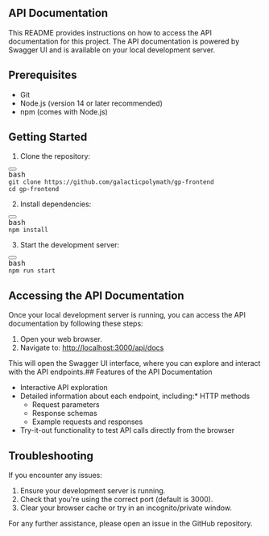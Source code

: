 ## API Documentation

This README provides instructions on how to access the API documentation for this project. The API documentation is powered by Swagger UI and is available on your local development server.

## Prerequisites

* Git
* Node.js (version 14 or later recommended)
* npm (comes with Node.js)

## Getting Started

1. Clone the repository:

<pre class="not-prose w-full rounded font-mono text-sm font-extralight"><div class="codeWrapper text-textMainDark selection:!text-superDark selection:bg-superDuper/10 bg-offset dark:bg-offsetDark my-md relative flex flex-col rounded font-mono text-sm font-thin"><div class="top-headerHeight translate-y-xs -translate-x-xs bottom-xl mb-xl sticky flex h-0 items-start justify-end"><button type="button" class="focus-visible:bg-offsetPlus dark:focus-visible:bg-offsetPlusDark md:hover:bg-offsetPlus text-textOff dark:text-textOffDark md:hover:text-textMain dark:md:hover:bg-offsetPlusDark  dark:md:hover:text-textMainDark font-sans focus:outline-none outline-none outline-transparent transition duration-300 ease-out font-sans  select-none items-center relative group/button  justify-center text-center items-center rounded-full cursor-pointer active:scale-[0.97] active:duration-150 active:ease-outExpo origin-center whitespace-nowrap inline-flex text-sm aspect-square h-8"><div class="flex items-center min-w-0 justify-center gap-xs"><svg aria-hidden="true" focusable="false" data-prefix="far" data-icon="copy" class="svg-inline--fa fa-copy fa-fw fa-1x " role="img" xmlns="http://www.w3.org/2000/svg" viewBox="0 0 448 512"><path fill="currentColor" d="M384 336l-192 0c-8.8 0-16-7.2-16-16l0-256c0-8.8 7.2-16 16-16l140.1 0L400 115.9 400 320c0 8.8-7.2 16-16 16zM192 384l192 0c35.3 0 64-28.7 64-64l0-204.1c0-12.7-5.1-24.9-14.1-33.9L366.1 14.1c-9-9-21.2-14.1-33.9-14.1L192 0c-35.3 0-64 28.7-64 64l0 256c0 35.3 28.7 64 64 64zM64 128c-35.3 0-64 28.7-64 64L0 448c0 35.3 28.7 64 64 64l192 0c35.3 0 64-28.7 64-64l0-32-48 0 0 32c0 8.8-7.2 16-16 16L64 464c-8.8 0-16-7.2-16-16l0-256c0-8.8 7.2-16 16-16l32 0 0-48-32 0z"></path></svg></div></button></div><div class="-mt-xl"><div><div class="text-text-200 bg-background-300 py-xs px-sm inline-block rounded-br rounded-tl-[3px] font-thin">bash</div></div><div class="pr-lg"><span><code><span><span class="token token">git</span><span> clone https://github.com/galacticpolymath/gp-frontend
</span></span><span><span></span><span class="token token">cd</span><span> gp-frontend
</span></span><span></span></code></span></div></div></div></pre>

2. Install dependencies:

<pre class="not-prose w-full rounded font-mono text-sm font-extralight"><div class="codeWrapper text-textMainDark selection:!text-superDark selection:bg-superDuper/10 bg-offset dark:bg-offsetDark my-md relative flex flex-col rounded font-mono text-sm font-thin"><div class="top-headerHeight translate-y-xs -translate-x-xs bottom-xl mb-xl sticky flex h-0 items-start justify-end"><button type="button" class="focus-visible:bg-offsetPlus dark:focus-visible:bg-offsetPlusDark md:hover:bg-offsetPlus text-textOff dark:text-textOffDark md:hover:text-textMain dark:md:hover:bg-offsetPlusDark  dark:md:hover:text-textMainDark font-sans focus:outline-none outline-none outline-transparent transition duration-300 ease-out font-sans  select-none items-center relative group/button  justify-center text-center items-center rounded-full cursor-pointer active:scale-[0.97] active:duration-150 active:ease-outExpo origin-center whitespace-nowrap inline-flex text-sm aspect-square h-8"><div class="flex items-center min-w-0 justify-center gap-xs"><svg aria-hidden="true" focusable="false" data-prefix="far" data-icon="copy" class="svg-inline--fa fa-copy fa-fw fa-1x " role="img" xmlns="http://www.w3.org/2000/svg" viewBox="0 0 448 512"><path fill="currentColor" d="M384 336l-192 0c-8.8 0-16-7.2-16-16l0-256c0-8.8 7.2-16 16-16l140.1 0L400 115.9 400 320c0 8.8-7.2 16-16 16zM192 384l192 0c35.3 0 64-28.7 64-64l0-204.1c0-12.7-5.1-24.9-14.1-33.9L366.1 14.1c-9-9-21.2-14.1-33.9-14.1L192 0c-35.3 0-64 28.7-64 64l0 256c0 35.3 28.7 64 64 64zM64 128c-35.3 0-64 28.7-64 64L0 448c0 35.3 28.7 64 64 64l192 0c35.3 0 64-28.7 64-64l0-32-48 0 0 32c0 8.8-7.2 16-16 16L64 464c-8.8 0-16-7.2-16-16l0-256c0-8.8 7.2-16 16-16l32 0 0-48-32 0z"></path></svg></div></button></div><div class="-mt-xl"><div><div class="text-text-200 bg-background-300 py-xs px-sm inline-block rounded-br rounded-tl-[3px] font-thin">bash</div></div><div class="pr-lg"><span><code><span><span class="token token">npm</span><span></span><span class="token token"> install</span><span>
</span></span><span></span></code></span></div></div></div></pre>

3. Start the development server:

<pre class="not-prose w-full rounded font-mono text-sm font-extralight"><div class="codeWrapper text-textMainDark selection:!text-superDark selection:bg-superDuper/10 bg-offset dark:bg-offsetDark my-md relative flex flex-col rounded font-mono text-sm font-thin"><div class="top-headerHeight translate-y-xs -translate-x-xs bottom-xl mb-xl sticky flex h-0 items-start justify-end"><button type="button" class="focus-visible:bg-offsetPlus dark:focus-visible:bg-offsetPlusDark md:hover:bg-offsetPlus text-textOff dark:text-textOffDark md:hover:text-textMain dark:md:hover:bg-offsetPlusDark  dark:md:hover:text-textMainDark font-sans focus:outline-none outline-none outline-transparent transition duration-300 ease-out font-sans  select-none items-center relative group/button  justify-center text-center items-center rounded-full cursor-pointer active:scale-[0.97] active:duration-150 active:ease-outExpo origin-center whitespace-nowrap inline-flex text-sm aspect-square h-8"><div class="flex items-center min-w-0 justify-center gap-xs"><svg aria-hidden="true" focusable="false" data-prefix="far" data-icon="copy" class="svg-inline--fa fa-copy fa-fw fa-1x " role="img" xmlns="http://www.w3.org/2000/svg" viewBox="0 0 448 512"><path fill="currentColor" d="M384 336l-192 0c-8.8 0-16-7.2-16-16l0-256c0-8.8 7.2-16 16-16l140.1 0L400 115.9 400 320c0 8.8-7.2 16-16 16zM192 384l192 0c35.3 0 64-28.7 64-64l0-204.1c0-12.7-5.1-24.9-14.1-33.9L366.1 14.1c-9-9-21.2-14.1-33.9-14.1L192 0c-35.3 0-64 28.7-64 64l0 256c0 35.3 28.7 64 64 64zM64 128c-35.3 0-64 28.7-64 64L0 448c0 35.3 28.7 64 64 64l192 0c35.3 0 64-28.7 64-64l0-32-48 0 0 32c0 8.8-7.2 16-16 16L64 464c-8.8 0-16-7.2-16-16l0-256c0-8.8 7.2-16 16-16l32 0 0-48-32 0z"></path></svg></div></button></div><div class="-mt-xl"><div><div class="text-text-200 bg-background-300 py-xs px-sm inline-block rounded-br rounded-tl-[3px] font-thin">bash</div></div><div class="pr-lg"><span><code><span><span class="token token">npm</span><span> run start
</span></span><span></span></code></span></div></div></div></pre>

## Accessing the API Documentation

Once your local development server is running, you can access the API documentation by following these steps:

1. Open your web browser.
2. Navigate to: [http://localhost:3000/api/docs](http://localhost:3000/api/docs)

This will open the Swagger UI interface, where you can explore and interact with the API endpoints.## Features of the API Documentation

* Interactive API exploration
* Detailed information about each endpoint, including:* HTTP methods
  * Request parameters
  * Response schemas
  * Example requests and responses
* Try-it-out functionality to test API calls directly from the browser

## Troubleshooting

If you encounter any issues:

1. Ensure your development server is running.
2. Check that you're using the correct port (default is 3000).
3. Clear your browser cache or try in an incognito/private window.

For any further assistance, please open an issue in the GitHub repository.

